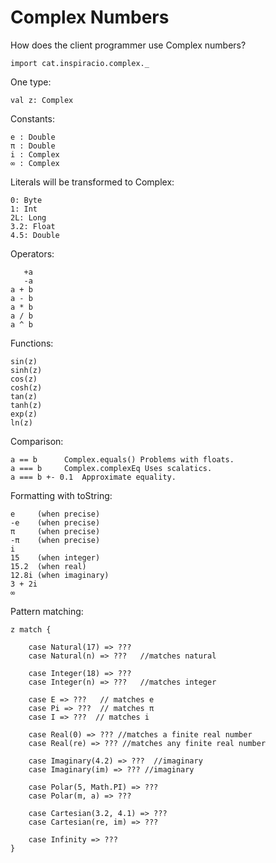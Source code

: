 # Complex Numbers

How does the client programmer use Complex numbers?

    import cat.inspiracio.complex._

One type:

    val z: Complex
    
Constants:

    e : Double
    π : Double
    i : Complex
    ∞ : Complex

Literals will be transformed to Complex:

    0: Byte
    1: Int
    2L: Long
    3.2: Float
    4.5: Double
    
Operators:
    
       +a
       -a
    a + b
    a - b
    a * b
    a / b
    a ^ b

Functions:

    sin(z)
    sinh(z)
    cos(z)
    cosh(z)
    tan(z)
    tanh(z)
    exp(z)
    ln(z)

Comparison:

    a == b      Complex.equals() Problems with floats.
    a === b     Complex.complexEq Uses scalatics.
    a === b +- 0.1  Approximate equality.

Formatting with toString:

    e     (when precise)
    -e    (when precise)
    π     (when precise)
    -π    (when precise)
    i
    15    (when integer)
    15.2  (when real)
    12.8i (when imaginary)
    3 + 2i
    ∞

Pattern matching:

    z match {

        case Natural(17) => ???
        case Natural(n) => ???   //matches natural

        case Integer(18) => ???
        case Integer(n) => ???   //matches integer
        
        case E => ???   // matches e
        case Pi => ???  // matches π
        case I => ???  // matches i
        
        case Real(0) => ??? //matches a finite real number
        case Real(re) => ??? //matches any finite real number

        case Imaginary(4.2) => ???  //imaginary
        case Imaginary(im) => ??? //imaginary
        
        case Polar(5, Math.PI) => ???
        case Polar(m, a) => ???
        
        case Cartesian(3.2, 4.1) => ???
        case Cartesian(re, im) => ???
        
        case Infinity => ??? 
    }
